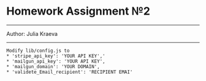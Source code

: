 # Homework Assignment №2
***
Author: Julia Kraeva
***


```
Modify lib/config.js to 
* 'stripe_api_key': 'YOUR API KEY','
* 'mailgun_api_key': 'YOUR API KEY',
* 'mailgun_domain': 'YOUR DOMAIN',
* 'validete_Email_recipient': 'RECIPIENT EMAI'
```
